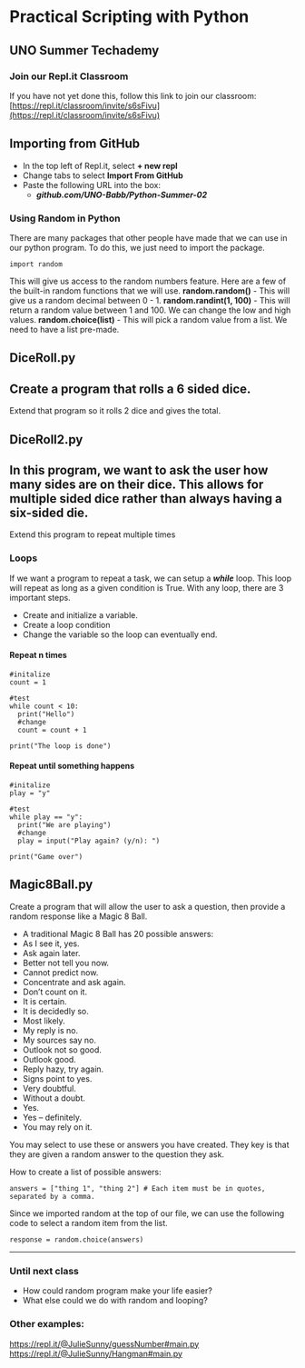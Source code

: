 # Practical Scripting with Python
## UNO Summer Techademy

### Join our Repl.it Classroom
If you have not yet done this, follow this link to join our classroom:
[https://repl.it/classroom/invite/s6sFivu](https://repl.it/classroom/invite/s6sFivu)

## Importing from GitHub
- In the top left of Repl.it, select **+ new repl**
- Change tabs to select **Import From GitHub**
- Paste the following URL into the box:
  - ***github.com/UNO-Babb/Python-Summer-02***

### Using Random in Python
There are many packages that other people have made that we can use in our python program. To do this, we just need to import the package.
```
import random
```
This will give us access to the random numbers feature. Here are a few of the built-in random functions that we will use.
**random.random()** - This will give us a random decimal between 0 - 1.
**random.randint(1, 100)** - This will return a random value between 1 and 100. We can change the low and high values.
**random.choice(list)** - This will pick a random value from a list. We need to have a list pre-made.

## DiceRoll.py
Create a program that rolls a 6 sided dice.
---
Extend that program so it rolls 2 dice and gives the total.

## DiceRoll2.py
In this program, we want to ask the user how many sides are on their dice. This allows for multiple sided dice rather than always having a six-sided die.
---
Extend this program to repeat multiple times

### Loops
If we want a program to repeat a task, we can setup a ***while*** loop. This loop will repeat as long as a given condition is True.
With any loop, there are 3 important steps.
- Create and initialize a variable.
- Create a loop condition
- Change the variable so the loop can eventually end.

#### Repeat n times
```
#initalize
count = 1

#test
while count < 10:
  print("Hello")
  #change
  count = count + 1

print("The loop is done")
```

#### Repeat until something happens
```
#initalize
play = "y"

#test
while play == "y":
  print("We are playing")
  #change
  play = input("Play again? (y/n): ")

print("Game over")
```

## Magic8Ball.py
Create a program that will allow the user to ask a question, then provide a random response like a Magic 8 Ball.

- A traditional Magic 8 Ball has 20 possible answers:
- As I see it, yes.
- Ask again later.
- Better not tell you now.
- Cannot predict now.
- Concentrate and ask again.
- Don’t count on it.
- It is certain.
- It is decidedly so.
- Most likely.
- My reply is no.
- My sources say no.
- Outlook not so good.
- Outlook good.
- Reply hazy, try again.
- Signs point to yes.
- Very doubtful.
- Without a doubt.
- Yes.
- Yes – definitely.
- You may rely on it.

You may select to use these or answers you have created. They key is that they are given a random answer to the question they ask.

How to create a list of possible answers:
```
answers = ["thing 1", "thing 2"] # Each item must be in quotes, separated by a comma.
```
Since we imported random at the top of our file, we can use the following code to select a random item from the list.
```
response = random.choice(answers)
```
---
### Until next class
- How could random program make your life easier?
- What else could we do with random and looping?

### Other examples:
https://repl.it/@JulieSunny/guessNumber#main.py
https://repl.it/@JulieSunny/Hangman#main.py 
